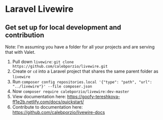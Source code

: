 # Laravel Livewire

## Get set up for local development and contribution

Note: I'm assuming you have a folder for all your projects and are serving that with Valet.

1. Pull down `livewire`: `git clone https://github.com/calebporzio/livewire.git`
2. Create or `cd` into a Laravel project that shares the same parent folder as `livewire`
3. Run `composer config repositories.local '{"type": "path", "url": "../livewire"}' --file composer.json`
4. Now `composer require calebporzio/livewire:dev-master`
5. View documentation here: https://goofy-tereshkova-ff1e2b.netlify.com/docs/quickstart/
6. Contribute to documentation here: https://github.com/calebporzio/livewire-docs
